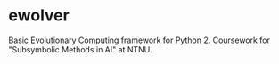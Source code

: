 ewolver
=======

Basic Evolutionary Computing framework for Python 2. 
Coursework for "Subsymbolic Methods in AI" at NTNU.
